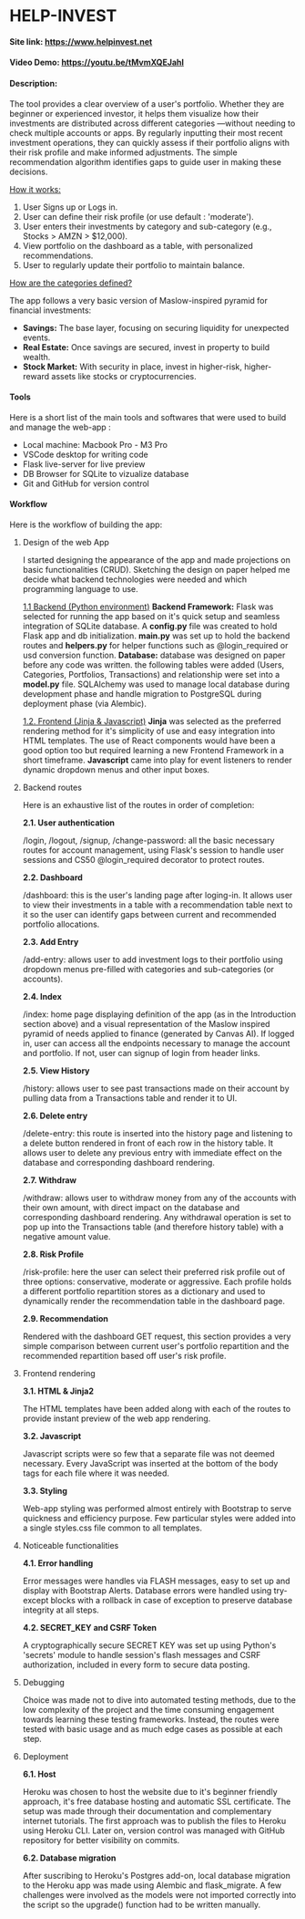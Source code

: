 # HELP-INVEST

#### Site link: https://www.helpinvest.net

#### Video Demo: https://youtu.be/tMvmXQEJahI

#### Description:

The tool provides a clear overview of a user's portfolio. Whether they are beginner or experienced investor, it helps them visualize how their investments are distributed across different categories —without needing to check multiple accounts or apps. By regularly inputting their most recent investment operations, they can quickly assess if their portfolio aligns with their risk profile and make informed adjustments. The simple recommendation algorithm identifies gaps to guide user in making these decisions.

<ins>How it works:</ins>

1. User Signs up or Logs in.
2. User can define their risk profile (or use default : 'moderate').
3. User enters their investments by category and sub-category (e.g., Stocks > AMZN > $12,000).
4. View portfolio on the dashboard as a table, with personalized recommendations.
5. User to regularly update their portfolio to maintain balance.

<ins>How are the categories defined?</ins>

The app follows a very basic version of Maslow-inspired pyramid for financial investments:

- **Savings:** The base layer, focusing on securing liquidity for unexpected events.
- **Real Estate:** Once savings are secured, invest in property to build wealth.
- **Stock Market:** With security in place, invest in higher-risk, higher-reward assets like stocks or cryptocurrencies.

#### Tools

Here is a short list of the main tools and softwares that were used to build and manage the web-app :

- Local machine: Macbook Pro - M3 Pro
- VSCode desktop for writing code
- Flask live-server for live preview
- DB Browser for SQLite to vizualize database
- Git and GitHub for version control

#### Workflow

Here is the workflow of building the app:

1. Design of the web App

   I started designing the appearance of the app and made projections on basic functionalities (CRUD). Sketching the design on paper helped me decide what backend technologies were needed and which programming language to use.

   <ins>1.1 Backend (Python environment)</ins>
   **Backend Framework:** Flask was selected for running the app based on it's quick setup and seamless integration of SQLite database. A **config.py** file was created to hold Flask app and db initialization. **main.py** was set up to hold the backend routes and **helpers.py** for helper functions such as @login_required or usd conversion function.
   **Database:** database was designed on paper before any code was written. the following tables were added (Users, Categories, Portfolios, Transactions) and relationship were set into a **model.py** file. SQLAlchemy was used to manage local database during development phase and handle migration to PostgreSQL during deployment phase (via Alembic).

   <ins>1.2. Frontend (Jinja & Javascript)</ins>
   **Jinja** was selected as the preferred rendering method for it's simplicity of use and easy integration into HTML templates. The use of React components would have been a good option too but required learning a new Frontend Framework in a short timeframe.
   **Javascript** came into play for event listeners to render dynamic dropdown menus and other input boxes.

2. Backend routes

   Here is an exhaustive list of the routes in order of completion:

   **2.1. User authentication**

   /login, /logout, /signup, /change-password: all the basic necessary routes for account management, using Flask's session to handle user sessions and CS50 @login_required decorator to protect routes.

   **2.2. Dashboard**

   /dashboard: this is the user's landing page after loging-in. It allows user to view their investments in a table with a recommendation table next to it so the user can identify gaps between current and recommended portfolio allocations.

   **2.3. Add Entry**

   /add-entry: allows user to add investment logs to their portfolio using dropdown menus pre-filled with categories and sub-categories (or accounts).

   **2.4. Index**

   /index: home page displaying definition of the app (as in the Introduction section above) and a visual representation of the Maslow inspired pyramid of needs applied to finance (generated by Canvas AI). If logged in, user can access all the endpoints necessary to manage the account and portfolio. If not, user can signup of login from header links.

   **2.5. View History**

   /history: allows user to see past transactions made on their account by pulling data from a Transactions table and render it to UI.

   **2.6. Delete entry**

   /delete-entry: this route is inserted into the history page and listening to a delete button rendered in front of each row in the history table. It allows user to delete any previous entry with immediate effect on the database and corresponding dashboard rendering.

   **2.7. Withdraw**

   /withdraw: allows user to withdraw money from any of the accounts with their own amount, with direct impact on the database and corresponding dashboard rendering. Any withdrawal operation is set to pop up into the Transactions table (and therefore history table) with a negative amount value.

   **2.8. Risk Profile**

   /risk-profile: here the user can select their preferred risk profile out of three options: conservative, moderate or aggressive. Each profile holds a different portfolio repartition stores as a dictionary and used to dynamically render the recommendation table in the dashboard page.

   **2.9. Recommendation**

   Rendered with the dashboard GET request, this section provides a very simple comparison between current user's portfolio repartition and the recommended repartition based off user's risk profile.

3. Frontend rendering

   **3.1. HTML & Jinja2**

   The HTML templates have been added along with each of the routes to provide instant preview of the web app rendering.

   **3.2. Javascript**

   Javascript scripts were so few that a separate file was not deemed necessary. Every JavaScript was inserted at the bottom of the body tags for each file where it was needed.

   **3.3. Styling**

   Web-app styling was performed almost entirely with Bootstrap to serve quickness and efficiency purpose. Few particular styles were added into a single styles.css file common to all templates.

4. Noticeable functionalities

   **4.1. Error handling**

   Error messages were handles via FLASH messages, easy to set up and display with Bootstrap Alerts.
   Database errors were handled using try-except blocks with a rollback in case of exception to preserve database integrity at all steps.

   **4.2. SECRET_KEY and CSRF Token**

   A cryptographically secure SECRET KEY was set up using Python's 'secrets' module to handle session's flash messages and CSRF authorization, included in every form to secure data posting.

5. Debugging

   Choice was made not to dive into automated testing methods, due to the low complexity of the project and the time consuming engagement towards learning these testing frameworks.
   Instead, the routes were tested with basic usage and as much edge cases as possible at each step.

6. Deployment

   **6.1. Host**

   Heroku was chosen to host the website due to it's beginner friendly approach, it's free database hosting and automatic SSL certificate. The setup was made through their documentation and complementary internet tutorials.
   The first approach was to publish the files to Heroku using Heroku CLI. Later on, version control was managed with GitHub repository for better visibility on commits.

   **6.2. Database migration**

   After suscribing to Heroku's Postgres add-on, local database migration to the Heroku app was made using Alembic and flask_migrate. A few challenges were involved as the models were not imported correctly into the script so the upgrade() function had to be written manually.
